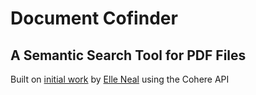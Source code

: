 # Document Cofinder
## A Semantic Search Tool for PDF Files
Built on [initial work](https://medium.com/@elle.neal_71064/f5a60cb797be) by [Elle Neal](https://github.com/ellenealds) using the Cohere API
